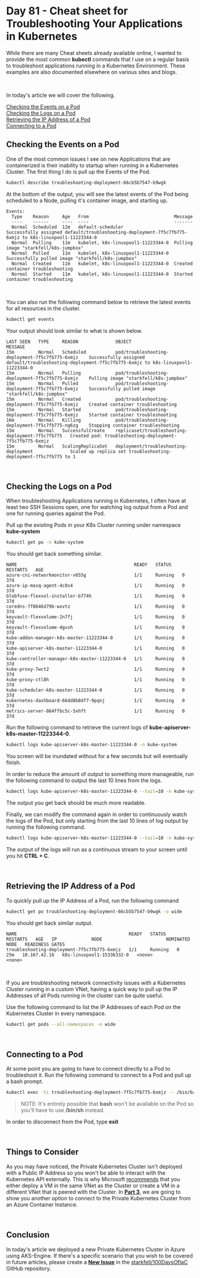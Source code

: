 # Day 81 - Cheat sheet for Troubleshooting Your Applications in Kubernetes

While there are many Cheat sheets already available online, I wanted to provide the most common **kubectl** commands that I use on a regular basis to troubleshoot applications running in a Kubernetes Environment. These examples are also documented elsewhere on various sites and blogs.

</br>

In today's article we will cover the following.

[Checking the Events on a Pod](#checking-the-events-on-a-pod)</br>
[Checking the Logs on a Pod](#checking-the-logs-on-a-pod)</br>
[Retrieving the IP Address of a Pod](#retrieving-the-ip-address-of-a-pod)</br>
[Connecting to a Pod](#connecting-to-a-pod)</br>

## Checking the Events on a Pod

One of the most common issues I see on new Applications that are containerized is their inability to startup when running in a Kubernetes Cluster. The first thing I do is pull up the Events of the Pod.

```bash
kubectl describe troubleshooting-deployment-66cb5b7547-b9wgk
```

At the bottom of the output, you will see the latest events of the Pod being scheduled to a Node, pulling it's container image, and starting up.

```console
Events:
  Type    Reason     Age   From                                Message
  ----    ------     ----  ----                                -------
  Normal  Scheduled  12m   default-scheduler                   Successfully assigned default/troubleshooting-deployment-7f5c7fb775-6xmjz to k8s-linuxpool1-11223344-0
  Normal  Pulling    11m   kubelet, k8s-linuxpool1-11223344-0  Pulling image "starkfell/k8s-jumpbox"
  Normal  Pulled     11m   kubelet, k8s-linuxpool1-11223344-0  Successfully pulled image "starkfell/k8s-jumpbox"
  Normal  Created    11m   kubelet, k8s-linuxpool1-11223344-0  Created container troubleshooting
  Normal  Started    11m   kubelet, k8s-linuxpool1-11223344-0  Started container troubleshooting

```

</br>

You can also run the following command below to retrieve the latest events for all resources in the cluster.

```bash
kubectl get events
```

Your output should look similar to what is shown below.

```console
LAST SEEN   TYPE     REASON              OBJECT                                             MESSAGE
15m         Normal   Scheduled           pod/troubleshooting-deployment-7f5c7fb775-6xmjz    Successfully assigned default/troubleshooting-deployment-7f5c7fb775-6xmjz to k8s-linuxpool1-11223344-0
15m         Normal   Pulling             pod/troubleshooting-deployment-7f5c7fb775-6xmjz    Pulling image "starkfell/k8s-jumpbox"
15m         Normal   Pulled              pod/troubleshooting-deployment-7f5c7fb775-6xmjz    Successfully pulled image "starkfell/k8s-jumpbox"
15m         Normal   Created             pod/troubleshooting-deployment-7f5c7fb775-6xmjz    Created container troubleshooting
15m         Normal   Started             pod/troubleshooting-deployment-7f5c7fb775-6xmjz    Started container troubleshooting
16m         Normal   Killing             pod/troubleshooting-deployment-7f5c7fb775-ng6zg    Stopping container troubleshooting
15m         Normal   SuccessfulCreate    replicaset/troubleshooting-deployment-7f5c7fb775   Created pod: troubleshooting-deployment-7f5c7fb775-6xmjz
15m         Normal   ScalingReplicaSet   deployment/troubleshooting-deployment              Scaled up replica set troubleshooting-deployment-7f5c7fb775 to 1

```

</br>

## Checking the Logs on a Pod

When troubleshooting Applications running in Kubernetes, I often have at least two SSH Sessions open, one for watching log output from a Pod and one for running queries against the Pod.


Pull up the existing Pods in your K8s Cluster running under namespace **kube-system**

```bash
kubectl get po -n kube-system
```

You should get back something similar.

```console
NAME                                            READY   STATUS    RESTARTS   AGE
azure-cni-networkmonitor-v655g                  1/1     Running   0          37d
azure-ip-masq-agent-4c8s4                       1/1     Running   0          37d
blobfuse-flexvol-installer-b774h                1/1     Running   0          37d
coredns-7f8646d79b-wxvtz                        1/1     Running   0          37d
keyvault-flexvolume-2n7fj                       1/1     Running   0          37d
keyvault-flexvolume-4gvsh                       1/1     Running   0          37d
kube-addon-manager-k8s-master-11223344-0        1/1     Running   0          37d
kube-apiserver-k8s-master-11223344-0            1/1     Running   0          37d
kube-controller-manager-k8s-master-11223344-0   1/1     Running   0          37d
kube-proxy-7wct2                                1/1     Running   0          37d
kube-proxy-ctl8h                                1/1     Running   0          37d
kube-scheduler-k8s-master-11223344-0            1/1     Running   0          37d
kubernetes-dashboard-66dd8b8df7-9pqnj           1/1     Running   0          37d
metrics-server-864ffbc5c-5xhft                  1/1     Running   0          37d
```

Run the following command to retrieve the current logs of **kube-apiserver-k8s-master-11223344-0**.

```bash
kubectl logs kube-apiserver-k8s-master-11223344-0 -n kube-system
```

You screen will be inundated without for a few seconds but will eventually finish.

In order to reduce the amount of output to something more manageable, run the following command to output the last 10 lines from the logs.

```bash
kubectl logs kube-apiserver-k8s-master-11223344-0 --tail=10 -n kube-system
```

The output you get back should be much more readable.

Finally, we can modify the command again in order to continuously watch the logs of the Pod, but only starting from the last 10 lines of log output by running the following command.

```bash
kubectl logs kube-apiserver-k8s-master-11223344-0 --tail=10 -n kube-system -f
```

The output of the logs will run as a continuous stream to your screen until you hit **CTRL + C**.

</br>

## Retrieving the IP Address of a Pod

To quickly pull up the IP Address of a Pod, run the following command

```bash
kubectl get po troubleshooting-deployment-66cb5b7547-b9wgk -o wide
```

You should get back similar output.

```console
NAME                                          READY   STATUS    RESTARTS   AGE   IP             NODE                        NOMINATED NODE   READINESS GATES
troubleshooting-deployment-7f5c7fb775-6xmjz   1/1     Running   0          25m   10.167.42.16   k8s-linuxpool1-15336332-0   <none>           <none>
```

</br>

If you are troubleshooting network connectivity issues with a Kubernetes Cluster running in a custom VNet, having a quick way to pull up the IP Addresses of all Pods running in the cluster can be quite useful.

Use the following command to list the IP Addresses of each Pod on the Kubernetes Cluster in every namespace.

```bash
kubectl get pods --all-namespaces -o wide
```

</br>

## Connecting to a Pod

At some point you are going to have to connect directly to a Pod to troubleshoot it. Run the following command to connect to a Pod and pull up a bash prompt.

```bash
kubectl exec -ti troubleshooting-deployment-7f5c7fb775-6xmjz -- /bin/bash
```

> NOTE: It's entirely possible that **bash** won't be available on the Pod so you'll have to use **/bin/sh** instead.

In order to disconnect from the Pod, type **exit**

</br>

## Things to Consider

As you may have noticed, the Private Kubernetes Cluster isn't deployed with a Public IP Address so you won't be able to interact with the Kubernetes API externally. This is why Microsoft [recommends](https://docs.microsoft.com/en-us/azure/aks/private-clusters#steps-to-connect-to-the-private-cluster) that you either deploy a VM in the same VNet as the Cluster or create a VM in a different VNet that is peered with the Cluster. In **[Part 3](./day.74.deploying.private.k8s.clusters.in.azure.part3.md)**, we are going to show you another option to connect to the Private Kubernetes Cluster from an Azure Container Instance.

</br>

## Conclusion

In today's article we deployed a new Private Kubernetes Cluster in Azure using AKS-Engine. If there's a specific scenario that you wish to be covered in future articles, please create a **[New Issue](https://github.com/starkfell/100DaysOfIaC/issues)** in the [starkfell/100DaysOfIaC](https://github.com/starkfell/100DaysOfIaC/) GitHub repository.

